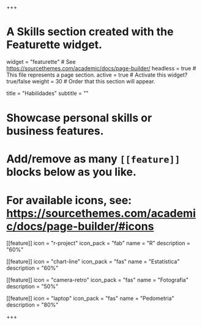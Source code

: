 +++
# A Skills section created with the Featurette widget.
widget = "featurette"  # See https://sourcethemes.com/academic/docs/page-builder/
headless = true  # This file represents a page section.
active = true  # Activate this widget? true/false
weight = 30  # Order that this section will appear.

title = "Habilidades"
subtitle = ""

# Showcase personal skills or business features.
# 
# Add/remove as many `[[feature]]` blocks below as you like.
# 
# For available icons, see: https://sourcethemes.com/academic/docs/page-builder/#icons

[[feature]]
  icon = "r-project"
  icon_pack = "fab"
  name = "R"
  description = "60%"
  
[[feature]]
  icon = "chart-line"
  icon_pack = "fas"
  name = "Estatística"
  description = "60%"  
  
[[feature]]
  icon = "camera-retro"
  icon_pack = "fas"
  name = "Fotografia"
  description = "50%"

[[feature]]
  icon = "laptop"
  icon_pack = "fas"
  name = "Pedometria"
  description = "80%"

+++
